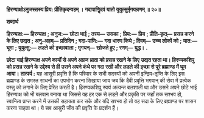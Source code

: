 **हिरण्याक्षोऽनुजस्तस्य प्रिय: प्रीतिकृदन्वहम् ।** **गदापाणिॢदवं यातो युयुत्सुर्मृगयन्रणम् ॥ २०॥** 

**शब्दार्थ** 

**हिरण्याक्ष:—** **हिरण्याक्ष** **; अनुज:—** **छोटा भाई** **; तस्य—** **उसका** **; प्रिय:—** **प्रिय** **; प्रीति-कृत्—** **प्रसन्न करने के लिए उद्यत** **;** **अनु-अहम्—** **प्रतिदिन** **; गदा-पाणि:—** **गदा धारण किये** **; दिवम्—** **उच्च लोकों को** **; यात:—** **घूमा** **; युयुत्सु:—** **लडऩे की** **इच्छावाला** **; मृगयन्—** **खोजते हुए** **; रणम्—** **युद्ध।** **.** 

**छोटा भाई हिरण्याक्ष अपने कार्यों से अपने अग्रज भ्राता को प्रसन्न रखने के लिए** **उद्यत रहता था। हिरण्यकशिपु को प्रसन्न रखने के उद्देश्य से ही उसने अपने कंधे पर गदा** **रखी और लडऩे की इच्छा से पूरे ब्रह्माण्ड में घूम आया।** **तात्पर्य :** यह आसुरी प्रवृत्ति है कि परिवार के सभी सदस्यों को अपनी इन्द्रिय-तृप्ति के लिए इस ब्रह्माण्ड के समस्त साधनों का उपभोग करना सिखाया जाय जब कि दैवी प्रवृत्ति भगवान् की सेवा में प्रत्येक वस्तु को लगाने के लिए प्रेरित करती है। हिरण्यकशिपु स्वयं अत्यन्त बलशाली था और उसने अपने छोटे भाई हिरण्याक्ष को भी बलवान बनाया था जिससे वह हर एक से लडऩे और प्रकृति पर जहाँ तक सश्भव हो, स्वामित्व प्राप्त करने में उसकी सहायता कर सके और यदि सश्भव हो तो वह सदा के लिए ब्रह्माण्ड पर शासन करना चाहता था। ये सब आसुरी जीव की प्रवृत्ति के प्रदर्शन हैं।  
